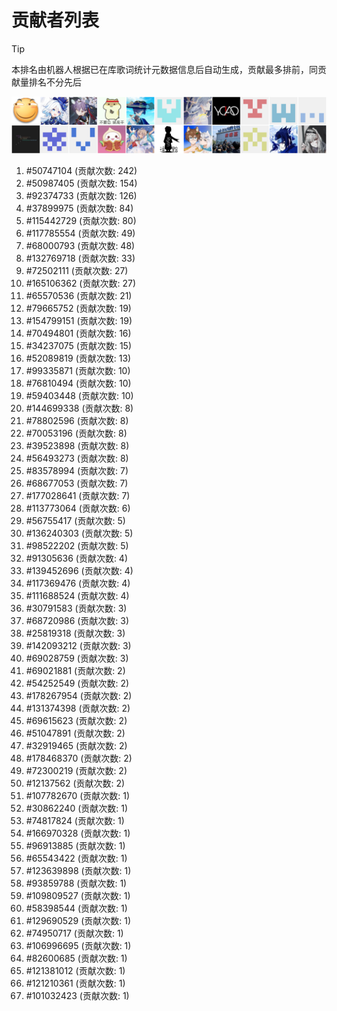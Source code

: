 # 贡献者列表

> [!TIP]
> 本排名由机器人根据已在库歌词统计元数据信息后自动生成，贡献最多排前，同贡献量排名不分先后

![贡献者头像画廊](./CONTRIBUTORS.svg)

1. #50747104 (贡献次数: 242)
2. #50987405 (贡献次数: 154)
3. #92374733 (贡献次数: 126)
4. #37899975 (贡献次数: 84)
5. #115442729 (贡献次数: 80)
6. #117785554 (贡献次数: 49)
7. #68000793 (贡献次数: 48)
8. #132769718 (贡献次数: 33)
9. #72502111 (贡献次数: 27)
10. #165106362 (贡献次数: 27)
11. #65570536 (贡献次数: 21)
12. #79665752 (贡献次数: 19)
13. #154799151 (贡献次数: 19)
14. #70494801 (贡献次数: 16)
15. #34237075 (贡献次数: 15)
16. #52089819 (贡献次数: 13)
17. #99335871 (贡献次数: 10)
18. #76810494 (贡献次数: 10)
19. #59403448 (贡献次数: 10)
20. #144699338 (贡献次数: 8)
21. #78802596 (贡献次数: 8)
22. #70053196 (贡献次数: 8)
23. #39523898 (贡献次数: 8)
24. #56493273 (贡献次数: 8)
25. #83578994 (贡献次数: 7)
26. #68677053 (贡献次数: 7)
27. #177028641 (贡献次数: 7)
28. #113773064 (贡献次数: 6)
29. #56755417 (贡献次数: 5)
30. #136240303 (贡献次数: 5)
31. #98522202 (贡献次数: 5)
32. #91305636 (贡献次数: 4)
33. #139452696 (贡献次数: 4)
34. #117369476 (贡献次数: 4)
35. #111688524 (贡献次数: 4)
36. #30791583 (贡献次数: 3)
37. #68720986 (贡献次数: 3)
38. #25819318 (贡献次数: 3)
39. #142093212 (贡献次数: 3)
40. #69028759 (贡献次数: 3)
41. #69021881 (贡献次数: 2)
42. #54252549 (贡献次数: 2)
43. #178267954 (贡献次数: 2)
44. #131374398 (贡献次数: 2)
45. #69615623 (贡献次数: 2)
46. #51047891 (贡献次数: 2)
47. #32919465 (贡献次数: 2)
48. #178468370 (贡献次数: 2)
49. #72300219 (贡献次数: 2)
50. #12137562 (贡献次数: 2)
51. #107782670 (贡献次数: 1)
52. #30862240 (贡献次数: 1)
53. #74817824 (贡献次数: 1)
54. #166970328 (贡献次数: 1)
55. #96913885 (贡献次数: 1)
56. #65543422 (贡献次数: 1)
57. #123639898 (贡献次数: 1)
58. #93859788 (贡献次数: 1)
59. #109809527 (贡献次数: 1)
60. #58398544 (贡献次数: 1)
61. #129690529 (贡献次数: 1)
62. #74950717 (贡献次数: 1)
63. #106996695 (贡献次数: 1)
64. #82600685 (贡献次数: 1)
65. #121381012 (贡献次数: 1)
66. #121210361 (贡献次数: 1)
67. #101032423 (贡献次数: 1)
